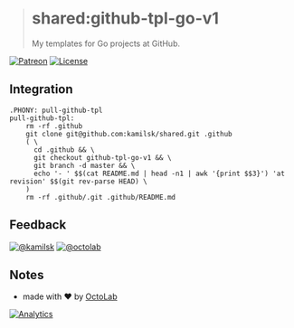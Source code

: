 > # shared:github-tpl-go-v1
>
> My templates for Go projects at GitHub.

[![Patreon](https://img.shields.io/badge/patreon-donate-orange.svg)](https://www.patreon.com/octolab)
[![License](https://img.shields.io/github/license/mashape/apistatus.svg?maxAge=2592000)](LICENSE)

## Integration

```
.PHONY: pull-github-tpl
pull-github-tpl:
	rm -rf .github
	git clone git@github.com:kamilsk/shared.git .github
	( \
	  cd .github && \
	  git checkout github-tpl-go-v1 && \
	  git branch -d master && \
	  echo '- ' $$(cat README.md | head -n1 | awk '{print $$3}') 'at revision' $$(git rev-parse HEAD) \
	)
	rm -rf .github/.git .github/README.md
```

## Feedback

[![@kamilsk](https://img.shields.io/badge/author-%40ikamilsk-blue.svg)](https://twitter.com/ikamilsk)
[![@octolab](https://img.shields.io/badge/sponsor-%40octolab-blue.svg)](https://twitter.com/octolab_inc)

## Notes

- made with ❤️ by [OctoLab](https://www.octolab.org/)

[![Analytics](https://ga-beacon.appspot.com/UA-109817251-4/shared/github-tpl-go-v1:readme)](https://github.com/igrigorik/ga-beacon)

